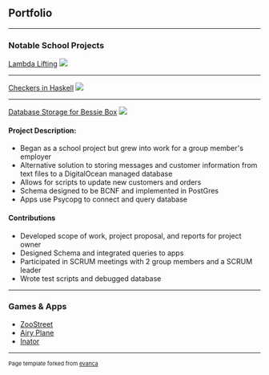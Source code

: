## Portfolio

---
### Notable School Projects
[Lambda Lifting](/sample_page)
<img src="images/dummy_thumbnail.jpg?raw=true"/>

---
[Checkers in Haskell](/sample_page)
<img src="images/dummy_thumbnail.jpg?raw=true"/>

---
[Database Storage for Bessie Box](/sample_page)
<img src="images/dummy_thumbnail.jpg?raw=true"/>
#### Project Description:
- Began as a school project but grew into work for a group member's employer
- Alternative solution to storing messages and customer information from text files to a DigitalOcean managed database
- Allows for scripts to update new customers and orders
- Schema designed to be BCNF and implemented in PostGres
- Apps use Psycopg to connect and query database
#### Contributions
- Developed scope of work, project proposal, and reports for project owner
- Designed Schema and integrated queries to apps
- Participated in SCRUM meetings with 2 group members and a SCRUM leader
- Wrote test scripts and debugged database

---
### Games & Apps

- [ZooStreet](/zoostreet.md)
- [Airy Plane](/airyplane.md)
- [Inator](/inator.md)

---

<p style="font-size:11px">Page template forked from <a href="https://github.com/evanca/quick-portfolio">evanca</a></p>
<!-- Remove above link if you don't want to attibute -->

